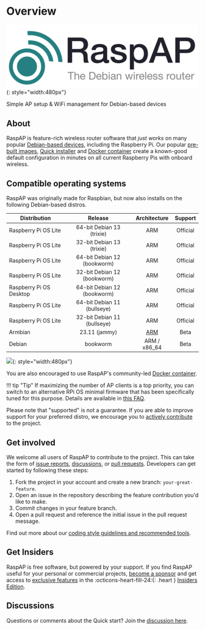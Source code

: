 # Overview

![RaspAP-banner](images/RaspAP-banner-2025.png){: style="width:480px"}

Simple AP setup & WiFi management for Debian-based devices

## About
RaspAP is feature-rich wireless router software that _just works_ on many popular [Debian-based devices](#compatible-operating-systems), including the Raspberry Pi.
Our popular [pre-built images](get-started/simple-setup.md#installation-method), [Quick installer](get-started/quick-installer.md) and [Docker container](get-started/docker.md) create a known-good default configuration in minutes on all current Raspberry Pis with onboard wireless.

## Compatible operating systems
RaspAP was originally made for Raspbian, but now also installs on the following Debian-based distros.

| Distribution | Release  | Architecture | Support |
|---|:---:|:---:|:---:|
| Raspberry Pi OS Lite | 64-bit Debian 13 (trixie)  | ARM | Official |
| Raspberry Pi OS Lite | 32-bit Debian 13 (trixie)  | ARM | Official |
| Raspberry Pi OS Lite | 64-bit Debian 12 (bookworm) | ARM | Official |
| Raspberry Pi OS Lite | 32-bit Debian 12 (bookworm) | ARM | Official |
| Raspberry Pi OS Desktop| 64-bit Debian 12 (bookworm) | ARM | Official |
| Raspberry Pi OS Lite | 64-bit  Debian 11 (bullseye) | ARM | Official |
| Raspberry Pi OS Lite | 32-bit Debian 11  (bullseye) | ARM | Official |
| Armbian | 23.11  (jammy) | [ARM](https://www.armbian.com/rpi4b/) | Beta |
| Debian  |  bookworm | ARM / x86_64  | Beta |

![](https://i.imgur.com/XiAJNKb.png){: style="width:480px"}

You are also encouraged to use RaspAP's community-led [Docker container](get-started/docker.md).

!!! tip "Tip"
    If maximizing the number of AP clients is a top priority, you can switch to an alternative RPi OS minimal firmware that has been specifically tuned for this purpose. Details are available in [this FAQ](faq.md#maxclients).

Please note that "supported" is not a guarantee. If you are able to improve support for your preferred distro, we encourage you to [actively contribute](#get-involved) to the project.

## Get involved
We welcome all users of RaspAP to contribute to the project. This can take the form of [issue reports](https://github.com/RaspAP/raspap-webgui/issues), [discussions](https://github.com/RaspAP/raspap-webgui/discussions), or [pull requests](https://github.com/RaspAP/raspap-webgui/pulls).
Developers can get started by following these steps:

1. Fork the project in your account and create a new branch: `your-great-feature`.
2. Open an issue in the repository describing the feature contribution you'd like to make.
3. Commit changes in your feature branch.
4. Open a pull request and reference the initial issue in the pull request message.

Find out more about our [coding style guidelines and recommended tools](https://github.com/RaspAP/raspap-webgui/blob/master/CONTRIBUTING.md).

## Get Insiders
RaspAP is free software, but powered by your support. If you find RaspAP useful for your personal or commercial projects, [become a sponsor](features-insiders/index.md#how-to-become-a-sponsor)
and get access to [exclusive features](features-insiders/index.md#whats-in-it-for-me) in the :octicons-heart-fill-24:{: .heart } [Insiders Edition](features-insiders/index.md).

## Discussions
Questions or comments about the Quick start? Join the [discussion here](https://github.com/RaspAP/raspap-webgui/discussions/).


